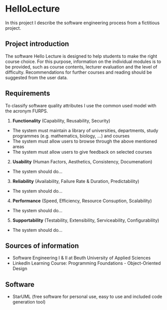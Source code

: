 # HelloLecture
In this project I describe the software engineering process from a fictitious project.

## Project introduction
The software Hello Lecture is designed to help students to make the right course choice. For this purpose, information on the individual modules is to be provided, such as course contents, lecturer evaluation and the level of difficulty. Recommendations for further courses and reading should be suggested from the user data.

## Requirements
To classify software quality attributes I use the common used model with the acronym FURPS.

1. **Functionality** (Capability, Reusability, Security)
* The system must maintain a library of universities, departments, study programmes (e.g. mathematics, biology, ...) and courses
* The system must allow users to browse through the above mentioned areas
* The system must allow users to give feedback on selected courses

2. **Usability** (Human Factors, Aesthetics, Consistency, Documenation)
* The system should do...

3. **Reliability** (Availability, Failure Rate & Duration, Predictability)
* The system should do...

4. **Performance** (Speed, Efficiency, Resource Consuption, Scalability)
* The system should do...

5. **Supportability** (Testability, Extensibility, Serviceability, Configurability)
* The system should do...

## Sources of information
* Software Engineering I & II at Beuth University of Applied Sciences
* LinkedIn Learning Course: Programming Foundations - Object-Oriented Design

## Software
* StarUML (free software for personal use, easy to use and included code generation tool)
